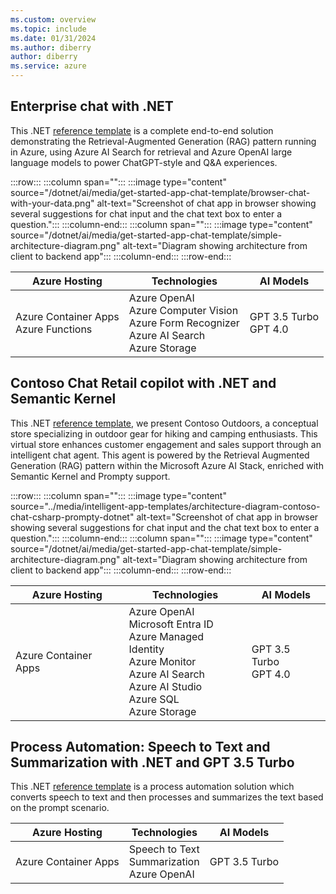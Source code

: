 ```yaml
---
ms.custom: overview
ms.topic: include
ms.date: 01/31/2024
ms.author: diberry
author: diberry
ms.service: azure
---
```


## Enterprise chat with .NET

This .NET [reference template](https://github.com/Azure-Samples/azure-search-openai-demo-csharp) is a complete end-to-end solution demonstrating the Retrieval-Augmented Generation (RAG) pattern running in Azure, using Azure AI Search for retrieval and Azure OpenAI large language models to power ChatGPT-style and Q&A experiences.

:::row:::
   :::column span="":::
      :::image type="content" source="/dotnet/ai/media/get-started-app-chat-template/browser-chat-with-your-data.png" alt-text="Screenshot of chat app in browser showing several suggestions for chat input and the chat text box to enter a question.":::
   :::column-end:::
   :::column span="":::
      :::image type="content" source="/dotnet/ai/media/get-started-app-chat-template/simple-architecture-diagram.png" alt-text="Diagram showing architecture from client to backend app":::
   :::column-end:::
:::row-end:::

|Azure Hosting|Technologies|AI Models|
|--|--|--|
|Azure Container Apps<br>Azure Functions|Azure OpenAI<br>Azure Computer Vision<br>Azure Form Recognizer<br>Azure AI Search<br>Azure Storage|GPT 3.5 Turbo<br>GPT 4.0|


## Contoso Chat Retail copilot with .NET and Semantic Kernel

This .NET [reference template](https://github.com/Azure-Samples/contoso-chat-csharp-prompty), we present Contoso Outdoors, a conceptual store specializing in outdoor gear for hiking and camping enthusiasts. This virtual store enhances customer engagement and sales support through an intelligent chat agent. This agent is powered by the Retrieval Augmented Generation (RAG) pattern within the Microsoft Azure AI Stack, enriched with Semantic Kernel and Prompty support.

:::row:::
   :::column span="":::
      :::image type="content" source="../media/intelligent-app-templates/architecture-diagram-contoso-chat-csharp-prompty-dotnet" alt-text="Screenshot of chat app in browser showing several suggestions for chat input and the chat text box to enter a question.":::
   :::column-end:::
   :::column span="":::
      :::image type="content" source="/dotnet/ai/media/get-started-app-chat-template/simple-architecture-diagram.png" alt-text="Diagram showing architecture from client to backend app":::
   :::column-end:::
:::row-end:::

|Azure Hosting|Technologies|AI Models|
|--|--|--|
|Azure Container Apps<br>|Azure OpenAI<br>Microsoft Entra ID<br>Azure Managed Identity<br>Azure Monitor<br>Azure AI Search<br>Azure AI Studio<br>Azure SQL<br>Azure Storage|GPT 3.5 Turbo<br>GPT 4.0|


## Process Automation: Speech to Text and Summarization with .NET and GPT 3.5 Turbo


This .NET [reference template](https://github.com/Azure-Samples/summarization-openai-csharp-prompty) is a process automation solution which converts speech to text and then processes and summarizes the text based on the prompt scenario.

|Azure Hosting|Technologies|AI Models|
|--|--|--|
|Azure Container Apps|Speech to Text<br>Summarization<br>Azure OpenAI|GPT 3.5 Turbo|
